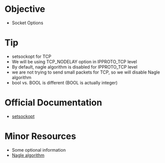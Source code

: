 # Objective
- Socket Options

# Tip
- setsockopt for TCP
- We will be using TCP_NODELAY option in IPPROTO_TCP level
- By default, nagle algorithm is disabled for IPPROTO_TCP level
- we are not trying to send small packets for TCP, so we will disable Nagle algorithm
- bool vs. BOOL is different (BOOL is actually integer)

# Official Documentation
- [setsockopt](https://learn.microsoft.com/en-us/windows/win32/api/winsock/nf-winsock-setsockopt)

# Minor Resources
- Some optional information 
- [Nagle algorithm](https://en.wikipedia.org/wiki/Nagle%27s_algorithm)